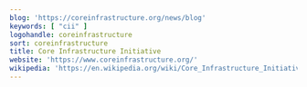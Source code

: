 ```yaml
---
blog: 'https://coreinfrastructure.org/news/blog'
keywords: [ "cii" ]
logohandle: coreinfrastructure
sort: coreinfrastructure
title: Core Infrastructure Initiative
website: 'https://www.coreinfrastructure.org/'
wikipedia: 'https://en.wikipedia.org/wiki/Core_Infrastructure_Initiative'
---
```

